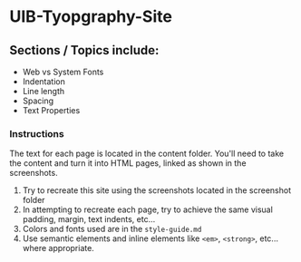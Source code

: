 # UIB-Tyopgraphy-Site

## Sections / Topics include:

- Web vs System Fonts
- Indentation
- Line length
- Spacing
- Text Properties

### Instructions

The text for each page is located in the content folder. You'll need to take the content and turn it into HTML pages, linked as shown in the screenshots.

1. Try to recreate this site using the screenshots located in the screenshot folder
2. In attempting to recreate each page, try to achieve the same visual padding, margin, text indents, etc...
3. Colors and fonts used are in the `style-guide.md`
4. Use semantic elements and inline elements like `<em>`, `<strong>`, etc... where appropriate.

